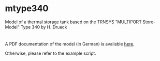 # mtype340
Model of a thermal storage tank based on the TRNSYS "MULTIPORT Store-Model" Type 340 by H. Drueck
#
A PDF documentation of the model (in German) is available [here](https://github.com/MrcJkb/mtype340/blob/master/Dokumentation%20MATLAB-MultiPortStoreModel.pdf).

Otherwise, please refer to the example script.
